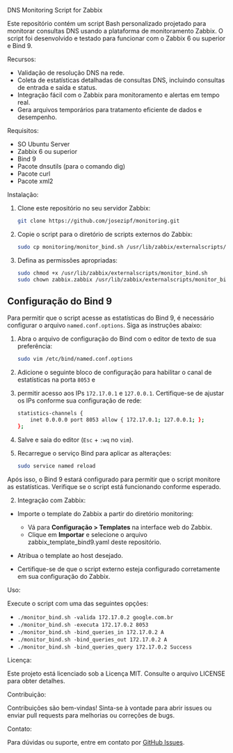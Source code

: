 DNS Monitoring Script for Zabbix

Este repositório contém um script Bash personalizado projetado para monitorar consultas DNS usando a plataforma de monitoramento Zabbix. 
O script foi desenvolvido e testado para funcionar com o Zabbix 6 ou superior e Bind 9.

Recursos:

- Validação de resolução DNS na rede.
- Coleta de estatísticas detalhadas de consultas DNS, incluindo consultas de entrada e saída e status.
- Integração fácil com o Zabbix para monitoramento e alertas em tempo real.
- Gera arquivos temporários para tratamento eficiente de dados e desempenho.

Requisitos:
- SO Ubuntu Server
- Zabbix 6 ou superior
- Bind 9
- Pacote dnsutils (para o comando dig)
- Pacote curl
- Pacote xml2

Instalação:

1. Clone este repositório no seu servidor Zabbix:
   ```bash
   git clone https://github.com/josezipf/monitoring.git
   ```
3. Copie o script para o diretório de scripts externos do Zabbix:
   ```bash
   sudo cp monitoring/monitor_bind.sh /usr/lib/zabbix/externalscripts/
   ```

5. Defina as permissões apropriadas:
   ```bash
   sudo chmod +x /usr/lib/zabbix/externalscripts/monitor_bind.sh
   sudo chown zabbix.zabbix /usr/lib/zabbix/externalscripts/monitor_bind.sh
   ```
   
## Configuração do Bind 9

Para permitir que o script acesse as estatísticas do Bind 9, é necessário configurar o arquivo `named.conf.options`. Siga as instruções abaixo:

1. Abra o arquivo de configuração do Bind com o editor de texto de sua preferência:

    ```bash
    sudo vim /etc/bind/named.conf.options
    ```

2. Adicione o seguinte bloco de configuração para habilitar o canal de estatísticas na porta `8053` e
3. permitir acesso aos IPs `172.17.0.1` e `127.0.0.1`. Certifique-se de ajustar os IPs conforme sua configuração de rede:

    ```bash
    statistics-channels {
        inet 0.0.0.0 port 8053 allow { 172.17.0.1; 127.0.0.1; };
    };
    ```

4. Salve e saia do editor (`Esc` + `:wq` no `vim`).

5. Recarregue o serviço Bind para aplicar as alterações:

    ```bash
    sudo service named reload
    ```

Após isso, o Bind 9 estará configurado para permitir que o script monitore as estatísticas. Verifique se o script está funcionando conforme esperado.


2. Integração com Zabbix:

- Importe o template do Zabbix a partir do diretório monitoring:
  - Vá para **Configuração > Templates** na interface web do Zabbix.
  - Clique em **Importar** e selecione o arquivo zabbix_template_bind9.yaml deste repositório.

- Atribua o template ao host desejado.

- Certifique-se de que o script externo esteja configurado corretamente em sua configuração do Zabbix.

Uso:

Execute o script com uma das seguintes opções:

- `./monitor_bind.sh -valida 172.17.0.2 google.com.br`
- `./monitor_bind.sh -executa 172.17.0.2 8053`
- `./monitor_bind.sh -bind_queries_in 172.17.0.2 A`
- `./monitor_bind.sh -bind_queries_out 172.17.0.2 A`
- `./monitor_bind.sh -bind_queries_query 172.17.0.2 Success`


Licença:

Este projeto está licenciado sob a Licença MIT. Consulte o arquivo LICENSE para obter detalhes.

Contribuição:

Contribuições são bem-vindas! Sinta-se à vontade para abrir issues ou enviar pull requests para melhorias ou correções de bugs.

Contato:

Para dúvidas ou suporte, entre em contato por [GitHub Issues](https://github.com/josezipf/monitoring/issues).

